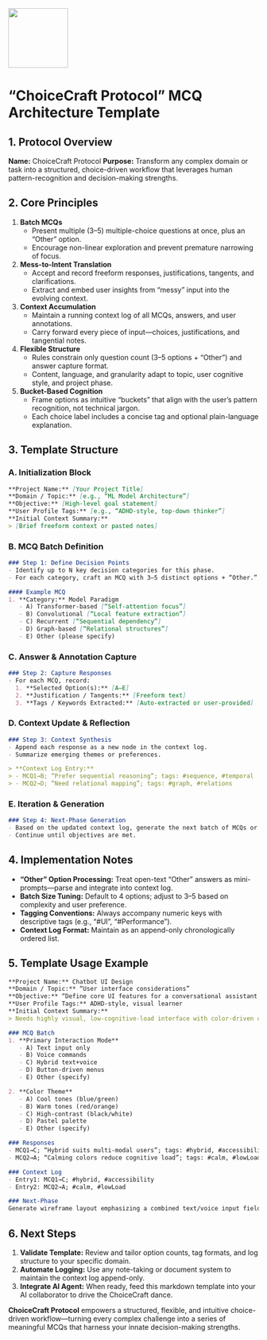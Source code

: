 <img src="https://r2cdn.perplexity.ai/pplx-full-logo-primary-dark%402x.png" class="logo" width="120"/>

# “ChoiceCraft Protocol” MCQ Architecture Template

## 1. Protocol Overview

**Name:** ChoiceCraft Protocol
**Purpose:** Transform any complex domain or task into a structured, choice-driven workflow that leverages human pattern-recognition and decision-making strengths.

## 2. Core Principles

1. **Batch MCQs**
    - Present multiple (3–5) multiple-choice questions at once, plus an “Other” option.
    - Encourage non-linear exploration and prevent premature narrowing of focus.
2. **Mess-to-Intent Translation**
    - Accept and record freeform responses, justifications, tangents, and clarifications.
    - Extract and embed user insights from “messy” input into the evolving context.
3. **Context Accumulation**
    - Maintain a running context log of all MCQs, answers, and user annotations.
    - Carry forward every piece of input—choices, justifications, and tangential notes.
4. **Flexible Structure**
    - Rules constrain only question count (3–5 options + “Other”) and answer capture format.
    - Content, language, and granularity adapt to topic, user cognitive style, and project phase.
5. **Bucket-Based Cognition**
    - Frame options as intuitive “buckets” that align with the user’s pattern recognition, not technical jargon.
    - Each choice label includes a concise tag and optional plain-language explanation.

## 3. Template Structure

### A. Initialization Block

```markdown
**Project Name:** [Your Project Title]  
**Domain / Topic:** [e.g., “ML Model Architecture”]  
**Objective:** [High-level goal statement]  
**User Profile Tags:** [e.g., “ADHD-style, top-down thinker”]  
**Initial Context Summary:**  
> [Brief freeform context or pasted notes]  
```


### B. MCQ Batch Definition

```markdown
### Step 1: Define Decision Points  
- Identify up to N key decision categories for this phase.  
- For each category, craft an MCQ with 3–5 distinct options + “Other.”  

#### Example MCQ  
1. **Category:** Model Paradigm  
   - A) Transformer-based [“Self-attention focus”]  
   - B) Convolutional [“Local feature extraction”]  
   - C) Recurrent [“Sequential dependency”]  
   - D) Graph-based [“Relational structures”]  
   - E) Other (please specify)  
```


### C. Answer \& Annotation Capture

```markdown
### Step 2: Capture Responses  
- For each MCQ, record:  
  1. **Selected Option(s):** [A–E]  
  2. **Justification / Tangents:** [Freeform text]  
  3. **Tags / Keywords Extracted:** [Auto-extracted or user-provided]  
```


### D. Context Update \& Reflection

```markdown
### Step 3: Context Synthesis  
- Append each response as a new node in the context log.  
- Summarize emerging themes or preferences.  

> **Context Log Entry:**  
> - MCQ1→B; “Prefer sequential reasoning”; tags: #sequence, #temporal  
> - MCQ2→D; “Need relational mapping”; tags: #graph, #relations  
```


### E. Iteration \& Generation

```markdown
### Step 4: Next-Phase Generation  
- Based on the updated context log, generate the next batch of MCQs or propose concrete deliverables.  
- Continue until objectives are met.  
```


## 4. Implementation Notes

- **“Other” Option Processing:** Treat open-text “Other” answers as mini-prompts—parse and integrate into context log.
- **Batch Size Tuning:** Default to 4 options; adjust to 3–5 based on complexity and user preference.
- **Tagging Conventions:** Always accompany numeric keys with descriptive tags (e.g., “\#UI”, “\#Performance”).
- **Context Log Format:** Maintain as an append-only chronologically ordered list.


## 5. Template Usage Example

```markdown
**Project Name:** Chatbot UI Design  
**Domain / Topic:** “User interface considerations”  
**Objective:** “Define core UI features for a conversational assistant.”  
**User Profile Tags:** ADHD-style, visual learner  
**Initial Context Summary:**  
> Needs highly visual, low-cognitive-load interface with color-driven cues.

### MCQ Batch  
1. **Primary Interaction Mode**  
   - A) Text input only  
   - B) Voice commands  
   - C) Hybrid text+voice  
   - D) Button-driven menus  
   - E) Other (specify)

2. **Color Theme**  
   - A) Cool tones (blue/green)  
   - B) Warm tones (red/orange)  
   - C) High-contrast (black/white)  
   - D) Pastel palette  
   - E) Other (specify)

### Responses  
- MCQ1→C; “Hybrid suits multi-modal users”; tags: #hybrid, #accessibility  
- MCQ2→A; “Calming colors reduce cognitive load”; tags: #calm, #lowLoad

### Context Log  
- Entry1: MCQ1→C; #hybrid, #accessibility  
- Entry2: MCQ2→A; #calm, #lowLoad  

### Next-Phase  
Generate wireframe layout emphasizing a combined text/voice input field with blue-green accent buttons.
```


## 6. Next Steps

1. **Validate Template:** Review and tailor option counts, tag formats, and log structure to your specific domain.
2. **Automate Logging:** Use any note-taking or document system to maintain the context log append-only.
3. **Integrate AI Agent:** When ready, feed this markdown template into your AI collaborator to drive the ChoiceCraft dance.

**ChoiceCraft Protocol** empowers a structured, flexible, and intuitive choice-driven workflow—turning every complex challenge into a series of meaningful MCQs that harness your innate decision-making strengths.

